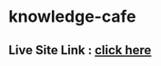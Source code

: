 # knowledge-cafe
<h2>Live Site Link : <a href="https://bespoke-medovik-1aca65.netlify.app/">click here</a></h2>
